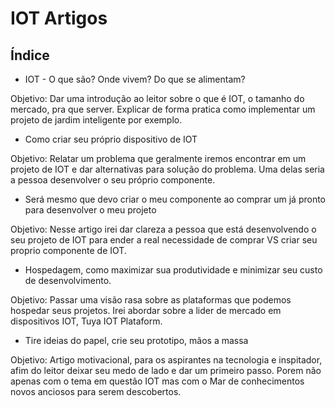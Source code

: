 # IOT Artigos

## Índice

- IOT - O que são? Onde vivem? Do que se alimentam?

Objetivo: Dar uma introdução ao leitor sobre o que é IOT, o tamanho do mercado, pra que server. Explicar de forma pratica como implementar um projeto de jardim inteligente por exemplo.

- Como criar seu próprio dispositivo de IOT

Objetivo: Relatar um problema que geralmente iremos encontrar em um projeto de IOT e dar alternativas para solução do problema. Uma delas seria a pessoa desenvolver o seu próprio componente.

- Será mesmo que devo criar o meu componente ao comprar um já pronto para desenvolver o meu projeto

Objetivo: Nesse artigo irei dar clareza a pessoa que está desenvolvendo o seu projeto de IOT para ender a real necessidade de comprar VS criar seu proprio componente de IOT.

- Hospedagem, como maximizar sua produtividade e minimizar seu custo de desenvolvimento.

Objetivo: Passar uma visão rasa sobre as plataformas que podemos hospedar seus projetos.
Irei abordar sobre a lider de mercado em dispositivos IOT, Tuya IOT Plataform.

- Tire ideias do papel, crie seu prototipo, mãos a massa

Objetivo: Artigo motivacional, para os aspirantes na tecnologia e inspitador, afim do leitor deixar seu medo de lado e dar um primeiro passo.
Porem não apenas com o tema em questão IOT mas com o Mar de conhecimentos novos anciosos para serem descobertos.

